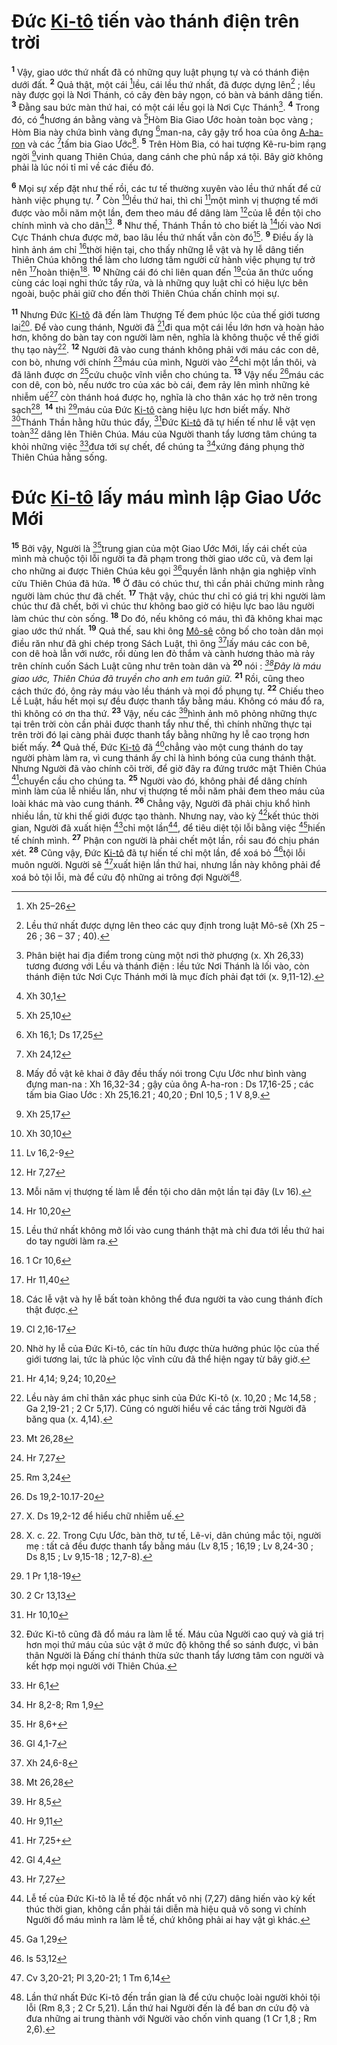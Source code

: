 # Đức [Ki-tô]() tiến vào thánh điện trên trời
<sup><b>1</b></sup> Vậy, giao ước thứ nhất đã có những quy luật phụng tự và có thánh điện dưới đất. <sup><b>2</b></sup> Quả thật, một cái [^1@-13f6d836-74db-43be-94a9-bc14fe7df0af]lều, cái lều thứ nhất, đã được dựng lên[^1-13f6d836-74db-43be-94a9-bc14fe7df0af] ; lều này được gọi là Nơi Thánh, có cây đèn bảy ngọn, có bàn và bánh dâng tiến. <sup><b>3</b></sup> Đằng sau bức màn thứ hai, có một cái lều gọi là Nơi Cực Thánh[^2-13f6d836-74db-43be-94a9-bc14fe7df0af]. <sup><b>4</b></sup> Trong đó, có [^2@-13f6d836-74db-43be-94a9-bc14fe7df0af]hương án bằng vàng và [^3@-13f6d836-74db-43be-94a9-bc14fe7df0af]Hòm Bia Giao Ước hoàn toàn bọc vàng ; Hòm Bia này chứa bình vàng đựng [^4@-13f6d836-74db-43be-94a9-bc14fe7df0af]man-na, cây gậy trổ hoa của ông [A-ha-ron]() và các [^5@-13f6d836-74db-43be-94a9-bc14fe7df0af]tấm bia Giao Ước[^3-13f6d836-74db-43be-94a9-bc14fe7df0af]. <sup><b>5</b></sup> Trên Hòm Bia, có hai tượng Kê-ru-bim rạng ngời [^6@-13f6d836-74db-43be-94a9-bc14fe7df0af]vinh quang Thiên Chúa, dang cánh che phủ nắp xá tội. Bây giờ không phải là lúc nói tỉ mỉ về các điều đó.

<sup><b>6</b></sup> Mọi sự xếp đặt như thế rồi, các tư tế thường xuyên vào lều thứ nhất để cử hành việc phụng tự. <sup><b>7</b></sup> Còn [^7@-13f6d836-74db-43be-94a9-bc14fe7df0af]lều thứ hai, thì chỉ [^8@-13f6d836-74db-43be-94a9-bc14fe7df0af]một mình vị thượng tế mới được vào mỗi năm một lần, đem theo máu để dâng làm [^9@-13f6d836-74db-43be-94a9-bc14fe7df0af]của lễ đền tội cho chính mình và cho dân[^4-13f6d836-74db-43be-94a9-bc14fe7df0af]. <sup><b>8</b></sup> Như thế, Thánh Thần tỏ cho biết là [^10@-13f6d836-74db-43be-94a9-bc14fe7df0af]lối vào Nơi Cực Thánh chưa được mở, bao lâu lều thứ nhất vẫn còn đó[^5-13f6d836-74db-43be-94a9-bc14fe7df0af]. <sup><b>9</b></sup> Điều ấy là hình ảnh ám chỉ [^11@-13f6d836-74db-43be-94a9-bc14fe7df0af]thời hiện tại, cho thấy những lễ vật và hy lễ dâng tiến Thiên Chúa không thể làm cho lương tâm người cử hành việc phụng tự trở nên [^12@-13f6d836-74db-43be-94a9-bc14fe7df0af]hoàn thiện[^6-13f6d836-74db-43be-94a9-bc14fe7df0af]. <sup><b>10</b></sup> Những cái đó chỉ liên quan đến [^13@-13f6d836-74db-43be-94a9-bc14fe7df0af]của ăn thức uống cùng các loại nghi thức tẩy rửa, và là những quy luật chỉ có hiệu lực bên ngoài, buộc phải giữ cho đến thời Thiên Chúa chấn chỉnh mọi sự.

<sup><b>11</b></sup> Nhưng Đức [Ki-tô]() đã đến làm Thượng Tế đem phúc lộc của thế giới tương lai[^7-13f6d836-74db-43be-94a9-bc14fe7df0af]. Để vào cung thánh, Người đã [^14@-13f6d836-74db-43be-94a9-bc14fe7df0af]đi qua một cái lều lớn hơn và hoàn hảo hơn, không do bàn tay con người làm nên, nghĩa là không thuộc về thế giới thụ tạo này[^8-13f6d836-74db-43be-94a9-bc14fe7df0af]. <sup><b>12</b></sup> Người đã vào cung thánh không phải với máu các con dê, con bò, nhưng với chính [^15@-13f6d836-74db-43be-94a9-bc14fe7df0af]máu của mình, Người vào [^16@-13f6d836-74db-43be-94a9-bc14fe7df0af]chỉ một lần thôi, và đã lãnh được ơn [^17@-13f6d836-74db-43be-94a9-bc14fe7df0af]cứu chuộc vĩnh viễn cho chúng ta. <sup><b>13</b></sup> Vậy nếu [^18@-13f6d836-74db-43be-94a9-bc14fe7df0af]máu các con dê, con bò, nếu nước tro của xác bò cái, đem rảy lên mình những kẻ nhiễm uế[^9-13f6d836-74db-43be-94a9-bc14fe7df0af] còn thánh hoá được họ, nghĩa là cho thân xác họ trở nên trong sạch[^10-13f6d836-74db-43be-94a9-bc14fe7df0af], <sup><b>14</b></sup> thì [^19@-13f6d836-74db-43be-94a9-bc14fe7df0af]máu của Đức [Ki-tô]() càng hiệu lực hơn biết mấy. Nhờ [^20@-13f6d836-74db-43be-94a9-bc14fe7df0af]Thánh Thần hằng hữu thúc đẩy, [^21@-13f6d836-74db-43be-94a9-bc14fe7df0af]Đức [Ki-tô]() đã tự hiến tế như lễ vật vẹn toàn[^11-13f6d836-74db-43be-94a9-bc14fe7df0af] dâng lên Thiên Chúa. Máu của Người thanh tẩy lương tâm chúng ta khỏi những việc [^22@-13f6d836-74db-43be-94a9-bc14fe7df0af]đưa tới sự chết, để chúng ta [^23@-13f6d836-74db-43be-94a9-bc14fe7df0af]xứng đáng phụng thờ Thiên Chúa hằng sống.

# Đức [Ki-tô]() lấy máu mình lập Giao Ước Mới
<sup><b>15</b></sup> Bởi vậy, Người là [^24@-13f6d836-74db-43be-94a9-bc14fe7df0af]trung gian của một Giao Ước Mới, lấy cái chết của mình mà chuộc tội lỗi người ta đã phạm trong thời giao ước cũ, và đem lại cho những ai được Thiên Chúa kêu gọi [^25@-13f6d836-74db-43be-94a9-bc14fe7df0af]quyền lãnh nhận gia nghiệp vĩnh cửu Thiên Chúa đã hứa. <sup><b>16</b></sup> Ở đâu có chúc thư, thì cần phải chứng minh rằng người làm chúc thư đã chết. <sup><b>17</b></sup> Thật vậy, chúc thư chỉ có giá trị khi người làm chúc thư đã chết, bởi vì chúc thư không bao giờ có hiệu lực bao lâu người làm chúc thư còn sống. <sup><b>18</b></sup> Do đó, nếu không có máu, thì đã không khai mạc giao ước thứ nhất. <sup><b>19</b></sup> Quả thế, sau khi ông [Mô-sê]() công bố cho toàn dân mọi điều răn như đã ghi chép trong Sách Luật, thì ông [^26@-13f6d836-74db-43be-94a9-bc14fe7df0af]lấy máu các con bê, con dê hoà lẫn với nước, rồi dùng len đỏ thắm và cành hương thảo mà rảy trên chính cuốn Sách Luật cũng như trên toàn dân và <sup><b>20</b></sup> nói : *[^27@-13f6d836-74db-43be-94a9-bc14fe7df0af]Đây là máu giao ước, Thiên Chúa đã truyền cho anh em tuân giữ.* <sup><b>21</b></sup> Rồi, cũng theo cách thức đó, ông rảy máu vào lều thánh và mọi đồ phụng tự. <sup><b>22</b></sup> Chiếu theo Lề Luật, hầu hết mọi sự đều được thanh tẩy bằng máu. Không có máu đổ ra, thì không có ơn tha thứ. <sup><b>23</b></sup> Vậy, nếu các [^28@-13f6d836-74db-43be-94a9-bc14fe7df0af]hình ảnh mô phỏng những thực tại trên trời còn cần phải được thanh tẩy như thế, thì chính những thực tại trên trời đó lại càng phải được thanh tẩy bằng những hy lễ cao trọng hơn biết mấy. <sup><b>24</b></sup> Quả thế, Đức [Ki-tô]() đã [^29@-13f6d836-74db-43be-94a9-bc14fe7df0af]chẳng vào một cung thánh do tay người phàm làm ra, vì cung thánh ấy chỉ là hình bóng của cung thánh thật. Nhưng Người đã vào chính cõi trời, để giờ đây ra đứng trước mặt Thiên Chúa [^30@-13f6d836-74db-43be-94a9-bc14fe7df0af]chuyển cầu cho chúng ta. <sup><b>25</b></sup> Người vào đó, không phải để dâng chính mình làm của lễ nhiều lần, như vị thượng tế mỗi năm phải đem theo máu của loài khác mà vào cung thánh. <sup><b>26</b></sup> Chẳng vậy, Người đã phải chịu khổ hình nhiều lần, từ khi thế giới được tạo thành. Nhưng nay, vào kỳ [^31@-13f6d836-74db-43be-94a9-bc14fe7df0af]kết thúc thời gian, Người đã xuất hiện [^32@-13f6d836-74db-43be-94a9-bc14fe7df0af]chỉ một lần[^12-13f6d836-74db-43be-94a9-bc14fe7df0af], để tiêu diệt tội lỗi bằng việc [^33@-13f6d836-74db-43be-94a9-bc14fe7df0af]hiến tế chính mình. <sup><b>27</b></sup> Phận con người là phải chết một lần, rồi sau đó chịu phán xét. <sup><b>28</b></sup> Cũng vậy, Đức [Ki-tô]() đã tự hiến tế chỉ một lần, để xoá bỏ [^34@-13f6d836-74db-43be-94a9-bc14fe7df0af]tội lỗi muôn người. Người sẽ [^35@-13f6d836-74db-43be-94a9-bc14fe7df0af]xuất hiện lần thứ hai, nhưng lần này không phải để xoá bỏ tội lỗi, mà để cứu độ những ai trông đợi Người[^13-13f6d836-74db-43be-94a9-bc14fe7df0af].

[^1-13f6d836-74db-43be-94a9-bc14fe7df0af]: Lều thứ nhất được dựng lên theo các quy định trong luật Mô-sê (Xh 25 – 26 ; 36 – 37 ; 40).
[^2-13f6d836-74db-43be-94a9-bc14fe7df0af]: Phân biệt hai địa điểm trong cùng một nơi thờ phượng (x. Xh 26,33) tương đương với Lều và thánh điện : lều tức Nơi Thánh là lối vào, còn thánh điện tức Nơi Cực Thánh mới là mục đích phải đạt tới (x. 9,11-12).
[^3-13f6d836-74db-43be-94a9-bc14fe7df0af]: Mấy đồ vật kê khai ở đây đều thấy nói trong Cựu Ước như bình vàng đựng man-na : Xh 16,32-34 ; gậy của ông A-ha-ron : Ds 17,16-25 ; các tấm bia Giao Ước : Xh 25,16.21 ; 40,20 ; Đnl 10,5 ; 1 V 8,9.
[^4-13f6d836-74db-43be-94a9-bc14fe7df0af]: Mỗi năm vị thượng tế làm lễ đền tội cho dân một lần tại đây (Lv 16).
[^5-13f6d836-74db-43be-94a9-bc14fe7df0af]: Lều thứ nhất không mở lối vào cung thánh thật mà chỉ đưa tới lều thứ hai do tay người làm ra.
[^6-13f6d836-74db-43be-94a9-bc14fe7df0af]: Các lễ vật và hy lễ bất toàn không thể đưa người ta vào cung thánh đích thật được.
[^7-13f6d836-74db-43be-94a9-bc14fe7df0af]: Nhờ hy lễ của Đức Ki-tô, các tín hữu được thừa hưởng phúc lộc của thế giới tương lai, tức là phúc lộc vĩnh cửu đã thể hiện ngay từ bây giờ.
[^8-13f6d836-74db-43be-94a9-bc14fe7df0af]: Lều này ám chỉ thân xác phục sinh của Đức Ki-tô (x. 10,20 ; Mc 14,58 ; Ga 2,19-21 ; 2 Cr 5,17). Cũng có người hiểu về các tầng trời Người đã băng qua (x. 4,14).
[^9-13f6d836-74db-43be-94a9-bc14fe7df0af]: X. Ds 19,2-12 để hiểu chữ nhiễm uế.
[^10-13f6d836-74db-43be-94a9-bc14fe7df0af]: X. c. 22. Trong Cựu Ước, bàn thờ, tư tế, Lê-vi, dân chúng mắc tội, người mẹ : tất cả đều được thanh tẩy bằng máu (Lv 8,15 ; 16,19 ; Lv 8,24-30 ; Ds 8,15 ; Lv 9,15-18 ; 12,7-8).
[^11-13f6d836-74db-43be-94a9-bc14fe7df0af]: Đức Ki-tô cũng đã đổ máu ra làm lễ tế. Máu của Người cao quý và giá trị hơn mọi thứ máu của súc vật ở mức độ không thể so sánh được, vì bản thân Người là Đấng chí thánh thừa sức thanh tẩy lương tâm con người và kết hợp mọi người với Thiên Chúa.
[^12-13f6d836-74db-43be-94a9-bc14fe7df0af]: Lễ tế của Đức Ki-tô là lễ tế độc nhất vô nhị (7,27) dâng hiến vào kỳ kết thúc thời gian, không cần phải tái diễn mà hiệu quả vô song vì chính Người đổ máu mình ra làm lễ tế, chứ không phải ai hay vật gì khác.
[^13-13f6d836-74db-43be-94a9-bc14fe7df0af]: Lần thứ nhất Đức Ki-tô đến trần gian là để cứu chuộc loài người khỏi tội lỗi (Rm 8,3 ; 2 Cr 5,21). Lần thứ hai Người đến là để ban ơn cứu độ và đưa những ai trung thành với Người vào chốn vinh quang (1 Cr 1,8 ; Rm 2,6).
[^1@-13f6d836-74db-43be-94a9-bc14fe7df0af]: Xh 25–26
[^2@-13f6d836-74db-43be-94a9-bc14fe7df0af]: Xh 30,1
[^3@-13f6d836-74db-43be-94a9-bc14fe7df0af]: Xh 25,10
[^4@-13f6d836-74db-43be-94a9-bc14fe7df0af]: Xh 16,1; Ds 17,25
[^5@-13f6d836-74db-43be-94a9-bc14fe7df0af]: Xh 24,12
[^6@-13f6d836-74db-43be-94a9-bc14fe7df0af]: Xh 25,17
[^7@-13f6d836-74db-43be-94a9-bc14fe7df0af]: Xh 30,10
[^8@-13f6d836-74db-43be-94a9-bc14fe7df0af]: Lv 16,2-9
[^9@-13f6d836-74db-43be-94a9-bc14fe7df0af]: Hr 7,27
[^10@-13f6d836-74db-43be-94a9-bc14fe7df0af]: Hr 10,20
[^11@-13f6d836-74db-43be-94a9-bc14fe7df0af]: 1 Cr 10,6
[^12@-13f6d836-74db-43be-94a9-bc14fe7df0af]: Hr 11,40
[^13@-13f6d836-74db-43be-94a9-bc14fe7df0af]: Cl 2,16-17
[^14@-13f6d836-74db-43be-94a9-bc14fe7df0af]: Hr 4,14; 9,24; 10,20
[^15@-13f6d836-74db-43be-94a9-bc14fe7df0af]: Mt 26,28
[^16@-13f6d836-74db-43be-94a9-bc14fe7df0af]: Hr 7,27
[^17@-13f6d836-74db-43be-94a9-bc14fe7df0af]: Rm 3,24
[^18@-13f6d836-74db-43be-94a9-bc14fe7df0af]: Ds 19,2-10.17-20
[^19@-13f6d836-74db-43be-94a9-bc14fe7df0af]: 1 Pr 1,18-19
[^20@-13f6d836-74db-43be-94a9-bc14fe7df0af]: 2 Cr 13,13
[^21@-13f6d836-74db-43be-94a9-bc14fe7df0af]: Hr 10,10
[^22@-13f6d836-74db-43be-94a9-bc14fe7df0af]: Hr 6,1
[^23@-13f6d836-74db-43be-94a9-bc14fe7df0af]: Hr 8,2-8; Rm 1,9
[^24@-13f6d836-74db-43be-94a9-bc14fe7df0af]: Hr 8,6+
[^25@-13f6d836-74db-43be-94a9-bc14fe7df0af]: Gl 4,1-7
[^26@-13f6d836-74db-43be-94a9-bc14fe7df0af]: Xh 24,6-8
[^27@-13f6d836-74db-43be-94a9-bc14fe7df0af]: Mt 26,28
[^28@-13f6d836-74db-43be-94a9-bc14fe7df0af]: Hr 8,5
[^29@-13f6d836-74db-43be-94a9-bc14fe7df0af]: Hr 9,11
[^30@-13f6d836-74db-43be-94a9-bc14fe7df0af]: Hr 7,25+
[^31@-13f6d836-74db-43be-94a9-bc14fe7df0af]: Gl 4,4
[^32@-13f6d836-74db-43be-94a9-bc14fe7df0af]: Hr 7,27
[^33@-13f6d836-74db-43be-94a9-bc14fe7df0af]: Ga 1,29
[^34@-13f6d836-74db-43be-94a9-bc14fe7df0af]: Is 53,12
[^35@-13f6d836-74db-43be-94a9-bc14fe7df0af]: Cv 3,20-21; Pl 3,20-21; 1 Tm 6,14